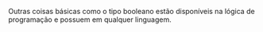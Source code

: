 Outras coisas básicas como o tipo booleano estão disponíveis na lógica de programação e possuem em qualquer linguagem.

